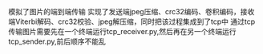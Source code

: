 模拟了图片的端到端传输
实现了发送端jpeg压缩、crc32编码、卷积编码，接收端Viterbi解码、crc32校验、jpeg解压缩，同时把该过程集成到了tcp中
通过tcp传输图片需要先在一个终端运行tcp_receiver.py,然后再在另一个终端运行tcp_sender.py,前后顺序不能乱
